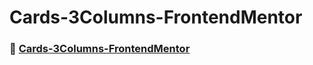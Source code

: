 # Cards-3Columns-FrontendMentor

### 🚀 [Cards-3Columns-FrontendMentor](https://kevencb.github.io/Cards-3Columns-FrontendMentor/)
